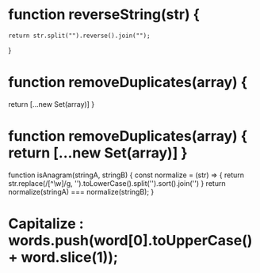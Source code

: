 # function reverseString(str) {
    return str.split("").reverse().join("");
}
# function removeDuplicates(array) {
  return [...new Set(array)]
}
# function removeDuplicates(array) { return [...new Set(array)] }
function isAnagram(stringA, stringB) {
    const normalize = (str) => { return str.replace(/[^\w]/g, '').toLowerCase().split('').sort().join('') }
  return normalize(stringA) === normalize(stringB);
}
# Capitalize : words.push(word[0].toUpperCase() + word.slice(1));
<!-- https://dev.to/frontendengineer/js-coding-question-9-get-max-character-in-a-string-challenging-4njj -->
<!-- https://youtu.be/npcNFM9SQTg -->